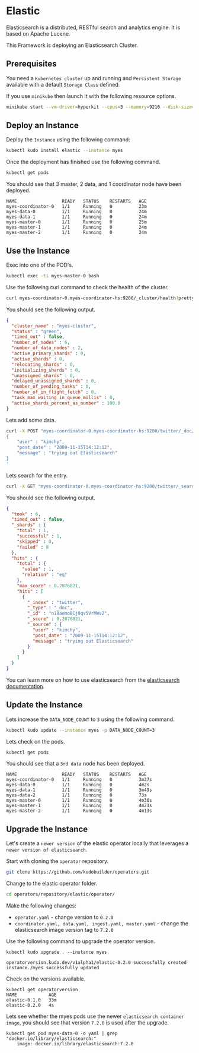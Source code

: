 # Elastic

Elasticsearch is a distributed, RESTful search and analytics engine. It is based on Apache Lucene.

This Framework is deploying an Elasticsearch Cluster.

## Prerequisites

You need a `Kubernetes cluster` up and running and `Persistent Storage` available with a default `Storage Class` defined.

If you use `minikube` then launch it with the following resource options.

```sh
minikube start --vm-driver=hyperkit --cpus=3 --memory=9216 --disk-size=10g
```


## Deploy an Instance

Deploy the `Instance` using the following command:

```sh
kubectl kudo install elastic --instance myes
```

Once the deployment has finished use the following command.

```sh
kubectl get pods
```

You should see that 3 master, 2 data, and 1 coordinator node have been deployed.

```
NAME                 READY   STATUS    RESTARTS   AGE
myes-coordinator-0   1/1     Running   0          23m
myes-data-0          1/1     Running   0          24m
myes-data-1          1/1     Running   0          24m
myes-master-0        1/1     Running   0          25m
myes-master-1        1/1     Running   0          24m
myes-master-2        1/1     Running   0          24m
```

## Use the Instance

Exec into one of the POD's.

```sh
kubectl exec -ti myes-master-0 bash
```

Use the following curl command to check the health of the cluster.

```sh
curl myes-coordinator-0.myes-coordinator-hs:9200/_cluster/health?pretty
```

You should see the following output.

```json
{
  "cluster_name" : "myes-cluster",
  "status" : "green",
  "timed_out" : false,
  "number_of_nodes" : 6,
  "number_of_data_nodes" : 2,
  "active_primary_shards" : 0,
  "active_shards" : 0,
  "relocating_shards" : 0,
  "initializing_shards" : 0,
  "unassigned_shards" : 0,
  "delayed_unassigned_shards" : 0,
  "number_of_pending_tasks" : 0,
  "number_of_in_flight_fetch" : 0,
  "task_max_waiting_in_queue_millis" : 0,
  "active_shards_percent_as_number" : 100.0
}
```

Lets add some data.

```sh
curl -X POST "myes-coordinator-0.myes-coordinator-hs:9200/twitter/_doc/" -H 'Content-Type: application/json' -d'
{
    "user" : "kimchy",
    "post_date" : "2009-11-15T14:12:12",
    "message" : "trying out Elasticsearch"
}
'
```

Lets search for the entry.

```sh
curl -X GET "myes-coordinator-0.myes-coordinator-hs:9200/twitter/_search?q=user:kimchy&pretty"
```

You should see the following output.

```json
{
  "took" : 6,
  "timed_out" : false,
  "_shards" : {
    "total" : 1,
    "successful" : 1,
    "skipped" : 0,
    "failed" : 0
  },
  "hits" : {
    "total" : {
      "value" : 1,
      "relation" : "eq"
    },
    "max_score" : 0.2876821,
    "hits" : [
      {
        "_index" : "twitter",
        "_type" : "_doc",
        "_id" : "n18aemoBCj0qv5VrMWv2",
        "_score" : 0.2876821,
        "_source" : {
          "user" : "kimchy",
          "post_date" : "2009-11-15T14:12:12",
          "message" : "trying out Elasticsearch"
        }
      }
    ]
  }
}
```

You can learn more on how to use elasticsearch from the [elasticsearch documentation](https://www.elastic.co/guide/en/elasticsearch/reference/current/index.html).

## Update the Instance

Lets increase the `DATA_NODE_COUNT` to `3` using the following command.

```sh
kubectl kudo update --instance myes -p DATA_NODE_COUNT=3
```

Lets check on the pods.

```sh
kubectl get pods
```

You should see that a `3rd data` node has been deployed.
```
NAME                 READY   STATUS    RESTARTS   AGE
myes-coordinator-0   1/1     Running   0          3m37s
myes-data-0          1/1     Running   0          4m2s
myes-data-1          1/1     Running   0          3m49s
myes-data-2          1/1     Running   0          73s
myes-master-0        1/1     Running   0          4m30s
myes-master-1        1/1     Running   0          4m21s
myes-master-2        1/1     Running   0          4m13s
```


## Upgrade the Instance

Let's create a `newer version` of the elastic operator locally that leverages a `newer version of elasticsearch`.

Start with cloning the `operator` repository.

```sh
git clone https://github.com/kudobuilder/operators.git
```

Change to the elastic operator folder.

```sh
cd operators/repository/elastic/operator/
```

Make the following changes:
* `operator.yaml` - change version to `0.2.0`
* `coordinator.yaml, data.yaml, ingest.yaml, master.yaml` - change the elasticsearch image version tag to `7.2.0`

Use the following command to upgrade the operator version.

```
kubectl kudo upgrade . --instance myes

operatorversion.kudo.dev/v1alpha1/elastic-0.2.0 successfully created
instance./myes successfully updated
```

Check on the versions available.

```
kubectl get operatorversion
NAME            AGE
elastic-0.1.0   33m
elastic-0.2.0   4s
```

Lets see whether the myes pods use the newer `elasticsearch container image`, you should see that version `7.2.0` is used after the upgrade.

```
kubectl get pod myes-data-0 -o yaml | grep "docker.io/library/elasticsearch:"
    image: docker.io/library/elasticsearch:7.2.0
```
